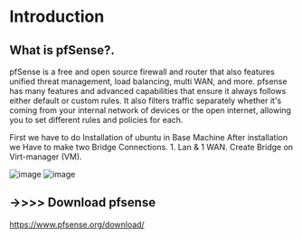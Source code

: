 # Introduction
## What is pfSense?.
pfSense is a free and open source firewall and router that also features unified threat management, load balancing, multi WAN, and more.
pfsense has many features and advanced capabilities that ensure it always follows either default or custom rules. It also filters traffic separately whether it's coming from your internal network of devices or the open internet, allowing you to set different rules and policies for each.


First we have to do Installation of ubuntu in Base Machine
After installation we Have to make two Bridge Connections. 1. Lan & 1 WAN. 
Create Bridge on Virt-manager (VM).

![image](https://github.com/HarikeshChourasiya/HarikeshChourasiya/assets/168734670/a64a5ca2-d88f-4a61-88cf-5f80a62b2c89)
![image](https://github.com/HarikeshChourasiya/HarikeshChourasiya/assets/168734670/2671fc58-39e2-4a83-b746-002c6cfd59c1)

## ->>>> Download pfsense
https://www.pfsense.org/download/







